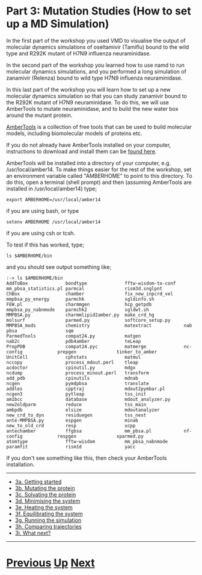 # Part 3: Mutation Studies (How to set up a MD Simulation)

In the first part of the workshop you used VMD to visualise the output of molecular dynamics simulations of oseltamivir (Tamiflu) bound to the wild type and R292K mutant of H7N9 influenza neuraminidase.

In the second part of the workshop you learned how to use namd to run molecular dynamics simulations, and you performed a long simulation of zanamivir (Relenza) bound to wild type H7N9 influenza neuraminidase.

In this last part of the workshop you will learn how to set up a new molecular dynamics simulation so that you can study zanamivir bound to the R292K mutant of H7N9 neuraminidase. To do this, we will use AmberTools to mutate neuraminidase, and to build the new water box around the mutant protein.

[AmberTools](http://ambermd.org/#AmberTools) is a collection of free tools that can be used to build molecular models, including biomolecular models of proteins etc.

If you do not already have AmberTools installed on your computer, instructions to download and install them can be [found here](http://ambermd.org/AmberTools14-get.html).

AmberTools will be installed into a directory of your computer, e.g. /usr/local/amber14. To make things easier for the rest of the workshop, set an environment variable called "AMBERHOME" to point to this directory. To do this, open a terminal (shell prompt) and then (assuming AmberTools are installed in /usr/local/amber14) type;

```
export AMBERHOME=/usr/local/amber14
```

if you are using bash, or type

```
setenv AMBERHOME /usr/local/amber14
```

if you are using csh or tcsh.

To test if this has worked, type;

```
ls $AMBERHOME/bin
```

and you should see output something like;

```
:-> ls $AMBERHOME/bin
AddToBox              bondtype              fftw-wisdom-to-conf   mm_pbsa_statistics.pl parmcal               rism3d.snglpnt
ChBox                 chamber               fix_new_inpcrd_vel    mmpbsa_py_energy      parmchk               sgldinfo.sh
FEW.pl                charmmgen             hcp_getpdb            mmpbsa_py_nabnmode    parmchk2              sgldwt.sh
MMPBSA.py             charmmlipid2amber.py  make_crd_hg           molsurf               parmed.py             softcore_setup.py
MMPBSA_mods           chemistry             matextract            nab                   pbsa                  sqm
ParmedTools           compat24.py           matgen                nab2c                 pdb4amber             teLeap
PropPDB               compat24.pyc          matmerge              nc-config             prepgen               tinker_to_amber
UnitCell              cphstats              matmul                nccopy                process_mdout.perl    tleap
acdoctor              cpinutil.py           mdgx                  ncdump                process_minout.perl   transform
add_pdb               cpinutils             mdnab                 ncgen                 pymdpbsa              translate
addles                cpptraj               mdout2pymbar.pl       ncgen3                pytleap               tss_init
am1bcc                database              mdout_analyzer.py     new2oldparm           reduce                tss_main
ambpdb                elsize                mdoutanalyzer         new_crd_to_dyn        residuegen            tss_next
ante-MMPBSA.py        espgen                minab                 new_to_old_crd        resp                  ucpp
antechamber           ffgbsa                mm_pbsa.pl            nf-config             respgen               xparmed.py
atomtype              fftw-wisdom           mm_pbsa_nabnmode      paramfit              rism1d                yacc
```

If you don't see something like this, then check your AmberTools installation.

***

* [3a. Getting started](getting_started.md)
* [3b. Mutating the protein](mutation.md)
* [3c. Solvating the protein](solvation.md)
* [3d. Minimising the system](minimisation.md)
* [3e. Heating the system](heating.md)
* [3f. Equilibrating the system](equilibration.md)
* [3g. Running the simulation](simulation.md)
* [3h. Comparing trajectories](compare.md)
* [3i. What next?](whatnext.md)

***

# [Previous](../README.md) [Up](../README.md) [Next](getting_started.md)

